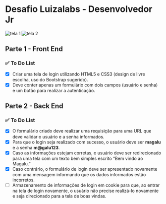 # Desafio Luizalabs - Desenvolvedor Jr

<img src="Screenshot_1.jpg" alt="tela 1">
<img src="Screenshot_2.jpg" alt="tela 2">

## Parte 1 - Front End

### ✅ To Do List
- [x] Criar uma tela de login utilizando HTML5 e CSS3 (design de livre escolha, uso do Bootstrap sugerido).
- [x] Deve conter apenas um formulário com dois campos (usuário e
senha) e um botão para realizar a autenticação.

## Parte 2 - Back End

### ✅ To Do List
- [x] O formulário criado deve realizar uma requisição para uma URL que deve validar
o usuário e a senha informados.
- [x] Para que o login seja realizado com sucesso, o
usuário deve ser **magalu** e a senha **m@galu123**.
- [x] Caso as informações estejam corretas, o usuário deve ser redirecionado para
uma tela com um texto bem simples escrito “Bem vindo ao Magalu.”
- [x] Caso contrário, o formulário de login deve ser apresentado novamente com uma
mensagem informando que os dados informados estão incorretos.
- [ ] Armazenamento de informações de login em cookie para que, ao entrar na tela
de login novamente, o usuário não precise realizá-lo novamente e seja
direcionado para a tela de boas vindas.
